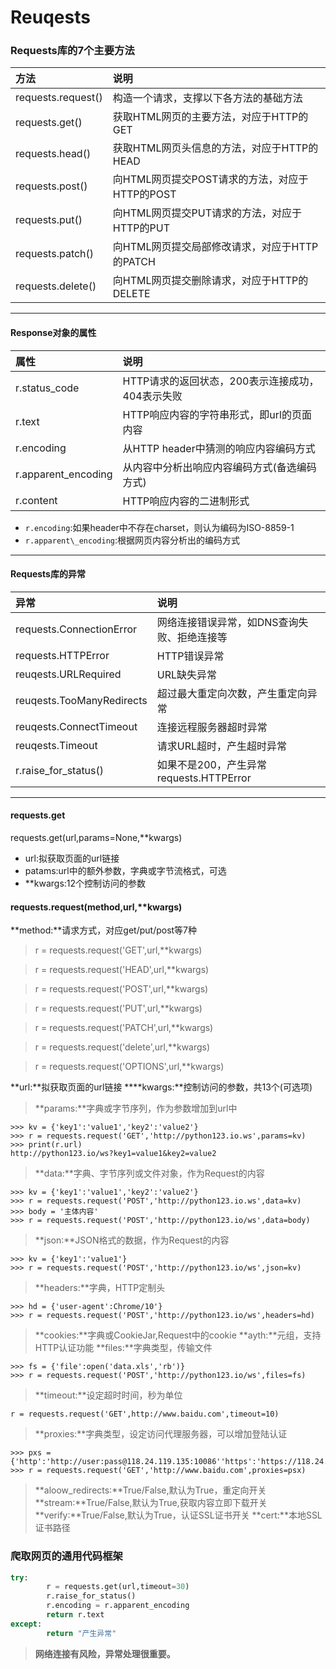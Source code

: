 # Reuqests
### Requests库的7个主要方法

| 方法 | 说明 |
| :- | :- |
| requests.request() | 构造一个请求，支撑以下各方法的基础方法 |
| requests.get() | 获取HTML网页的主要方法，对应于HTTP的GET |
| requests.head() | 获取HTML网页头信息的方法，对应于HTTP的HEAD |
| requests.post() | 向HTML网页提交POST请求的方法，对应于HTTP的POST |
| requests.put() | 向HTML网页提交PUT请求的方法，对应于HTTP的PUT |
| requests.patch() | 向HTML网页提交局部修改请求，对应于HTTP的PATCH |
| requests.delete() | 向HTML网页提交删除请求，对应于HTTP的DELETE |
---
#### Response对象的属性
| 属性 | 说明 |
| :- | :- |
| r.status\_code | HTTP请求的返回状态，200表示连接成功，404表示失败 |
| r.text | HTTP响应内容的字符串形式，即url的页面内容 |
| r.encoding | 从HTTP header中猜测的响应内容编码方式  |
| r.apparent\_encoding | 从内容中分析出响应内容编码方式(备选编码方式) |
| r.content | HTTP响应内容的二进制形式 |

- `r.encoding`:如果header中不存在charset，则认为编码为ISO-8859-1
- `r.apparent\_encoding`:根据网页内容分析出的编码方式
---
#### Requests库的异常
| 异常 | 说明 |
| :- | :- |
| requests.ConnectionError | 网络连接错误异常，如DNS查询失败、拒绝连接等 |
| requests.HTTPError | HTTP错误异常 |
| reuqests.URLRequired | URL缺失异常 |
| reuqests.TooManyRedirects | 超过最大重定向次数，产生重定向异常 |
| reuqests.ConnectTimeout | 连接远程服务器超时异常 |
| reuqests.Timeout | 请求URL超时，产生超时异常 |
| r.raise\_for\_status() | 如果不是200，产生异常requests.HTTPError |
---
#### requests.get
requests.get(url,params=None,\*\*kwargs)
- url:拟获取页面的url链接
- patams:url中的额外参数，字典或字节流格式，可选
- \*\*kwargs:12个控制访问的参数

#### requests.request(method,url,\*\*kwargs)
**method:**请求方式，对应get/put/post等7种
> r = requests.request('GET',url,\*\*kwargs)

> r = requests.request('HEAD',url,\*\*kwargs)

> r = requests.request('POST',url,\*\*kwargs)

> r = requests.request('PUT',url,\*\*kwargs)

> r = requests.request('PATCH',url,\*\*kwargs)

> r = requests.request('delete',url,\*\*kwargs)

> r = requests.request('OPTIONS',url,\*\*kwargs)

**url:**拟获取页面的url链接
**\*\*kwargs:**控制访问的参数，共13个(可选项)
> **params:**字典或字节序列，作为参数增加到url中
```
>>> kv = {'key1':'value1','key2':'value2'}
>>> r = requests.request('GET','http://python123.io.ws',params=kv)
>>> print(r.url)
http://python123.io/ws?key1=value1&key2=value2
```
> **data:**字典、字节序列或文件对象，作为Request的内容
```
>>> kv = {'key1':'value1','key2':'value2'}
>>> r = requests.request('POST','http://python123.io.ws',data=kv)
>>> body = '主体内容' 
>>> r = requests.request('POST','http://python123.io/ws',data=body)
```
> **json:**JSON格式的数据，作为Request的内容
```
>>> kv = {'key1':'value1'}
>>> r = requests.request('POST','http://python123.io/ws',json=kv)
```
> **headers:**字典，HTTP定制头
```
>>> hd = {'user-agent':Chrome/10'}
>>> r = requests.request('POST','http://python123.io/ws',headers=hd)
```
> **cookies:**字典或CookieJar,Request中的cookie
> **ayth:**元组，支持HTTP认证功能
> **files:**字典类型，传输文件
```
>>> fs = {'file':open('data.xls','rb')}
>>> r = requests.request('POST','http://python123.io/ws',files=fs)
```
> **timeout:**设定超时时间，秒为单位
```
r = requests.request('GET',http://www.baidu.com',timeout=10)
```
> **proxies:**字典类型，设定访问代理服务器，可以增加登陆认证
```
>>> pxs = {'http':'http://user:pass@118.24.119.135:10086''https':'https://118.24.119.135'}
>>> r = requests.request('GET','http://www.baidu.com',proxies=psx)
```
> **aloow\_redirects:**True/False,默认为True，重定向开关
> **stream:**True/False,默认为True,获取内容立即下载开关
> **verify:**True/False,默认为True，认证SSL证书开关
> **cert:**本地SSL证书路径

### 爬取网页的通用代码框架
```python
try:
        r = requests.get(url,timeout=30)
        r.raise_for_status()
        r.encoding = r.apparent_encoding
        return r.text
except:
        return "产生异常"
```        
> **网络连接有风险，异常处理很重要。**
